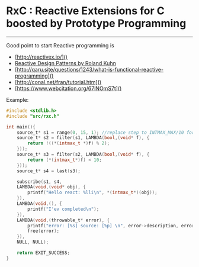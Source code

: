 # RxC : Reactive Extensions for C boosted by Prototype Programming 
---
Good point to start Reactive programming is 
- [http://reactivex.io/]()
- [Reactive Design Patterns by Roland Kuhn]()
- [http://qaru.site/questions/1243/what-is-functional-reactive-programming]()
- [http://conal.net/fran/tutorial.htm]()
- [https://www.webcitation.org/67lNOmS7t]()

Example: 

```c
#include <stdlib.h>
#include "src/rxc.h"

int main(){
    source_t* s1 = range(0, 15, 1); //replace step to INTMAX_MAX/10 for see throwing
    source_t* s2 = filter(s1, LAMBDA(bool,(void* f), {
        return !((*(intmax_t *)f) % 2);
    }));
    source_t* s3 = filter(s2, LAMBDA(bool,(void* f), {
        return (*(intmax_t*)f) < 10;
    }));
    source_t* s4 = last(s3);

    subscribe(s1, s4,
    LAMBDA(void,(void* obj), {
        printf("Hello react: %lli\n", *(intmax_t*)(obj));
    }),
    LAMBDA(void,(), {
        printf("I'ev completed\n");
    }),
    LAMBDA(void,(throwable_t* error), {
        printf("error: [%s] source: [%p] \n", error->description, error->source);
        free(error);
    }),
    NULL, NULL);

    return EXIT_SUCCESS;
}
```
